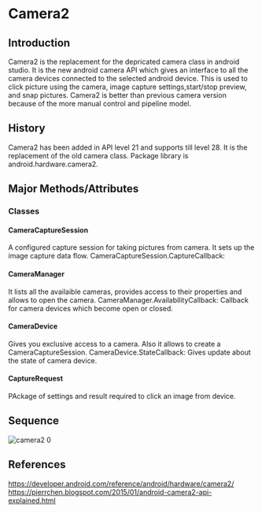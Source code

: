 # Camera2

## Introduction
Camera2 is the replacement for the depricated camera class in android studio. It is the new android camera API which gives an interface to all the camera devices connected to the selected android device. This is used to click picture using the camera, image capture settings,start/stop preview, and snap pictures. Camera2 is better than previous camera version because of the more manual control and pipeline model.

## History
Camera2 has been added in API level 21 and supports till level 28. It is the replacement of the old camera class. 
Package library is android.hardware.camera2.

## Major Methods/Attributes 
### Classes
#### CameraCaptureSession
A configured capture session for taking pictures from camera. It sets up the image capture data flow.
CameraCaptureSession.CaptureCallback: 

#### CameraManager
It lists all the availaible cameras, provides access to their properties and allows to open the camera.
CameraManager.AvailabilityCallback:  Callback for camera devices which become open or closed.

#### CameraDevice
Gives you exclusive access to a camera. Also it allows to create a CameraCaptureSession.
CameraDevice.StateCallback: Gives update about the state of camera device.
#### CaptureRequest
PAckage of settings and result required to click an image from device.

## Sequence
![camera2 0](https://user-images.githubusercontent.com/43179715/49777601-3573a000-fccf-11e8-9e9b-43690ae7b8f8.PNG)




## References

https://developer.android.com/reference/android/hardware/camera2/
https://pierrchen.blogspot.com/2015/01/android-camera2-api-explained.html

